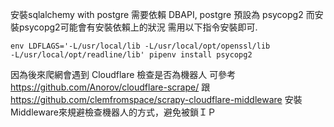 
安裝sqlalchemy with postgre
需要依賴 DBAPI, postgre 預設為 psycopg2
而安裝psycopg2可能會有安裝依賴上的狀況
需用以下指令安裝即可.

```
env LDFLAGS='-L/usr/local/lib -L/usr/local/opt/openssl/lib
-L/usr/local/opt/readline/lib' pipenv install psycopg2
```


因為後來爬網會遇到 Cloudflare 檢查是否為機器人
可參考 
https://github.com/Anorov/cloudflare-scrape/
跟
https://github.com/clemfromspace/scrapy-cloudflare-middleware
安裝Middleware來規避檢查機器人的方式，避免被鎖ＩＰ